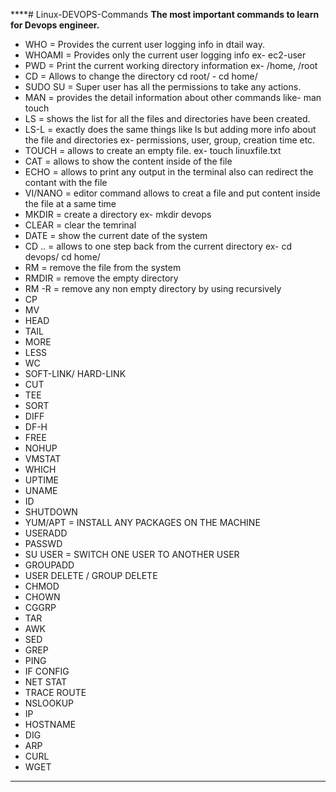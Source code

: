 ****# Linux-DEVOPS-Commands
**The most important commands to learn for Devops engineer.**
- WHO  = Provides the current user logging info in dtail way.
- WHOAMI = Provides only the current user logging info ex- ec2-user
- PWD = Print the current working directory information ex- /home, /root
- CD =  Allows to change the directory cd root/ - cd home/
- SUDO SU = Super user has all the permissions to take any actions.
- MAN = provides the detail information about other commands like- man touch
- LS = shows the list for all the files and directories have been created.
- LS-L = exactly does the same things like ls but adding more info about the file and directories ex- permissions, user, group, creation time etc.
- TOUCH = allows to create an empty file. ex- touch linuxfile.txt
- CAT = allows to show the content inside of the file
- ECHO = allows to print any output in the terminal also can redirect the contant with the file
- VI/NANO = editor command allows to creat a file and put content inside the file at a same time
- MKDIR = create a directory ex- mkdir devops
- CLEAR = clear the temrinal
- DATE = show the current date of the system
- CD .. = allows to one step back from the current directory ex- cd devops/ cd home/
- RM = remove the file from the system
- RMDIR = remove the empty directory
- RM -R = remove any non empty directory by using recursively
- CP
- MV
- HEAD
- TAIL
- MORE
- LESS
- WC
- SOFT-LINK/ HARD-LINK
- CUT
- TEE
- SORT
- DIFF
- DF-H
- FREE
- NOHUP
- VMSTAT
- WHICH
- UPTIME
- UNAME
- ID
- SHUTDOWN
- YUM/APT = INSTALL ANY PACKAGES ON THE MACHINE
- USERADD
- PASSWD
- SU USER = SWITCH ONE USER TO ANOTHER USER
- GROUPADD
- USER DELETE / GROUP DELETE
- CHMOD
- CHOWN
- CGGRP
- TAR
- AWK
- SED
- GREP
- PING
- IF CONFIG
- NET STAT
- TRACE ROUTE
- NSLOOKUP
- IP
- HOSTNAME
- DIG
- ARP
- CURL
- WGET
****
